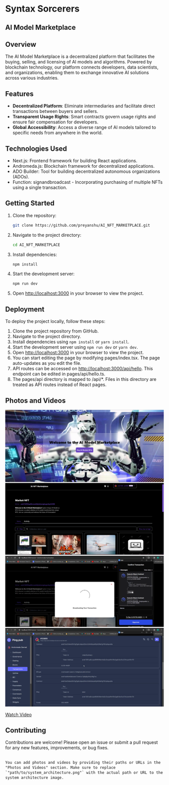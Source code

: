 #  Syntax Sorcerers
## AI Model Marketplace

## Overview

The AI Model Marketplace is a decentralized platform that facilitates the buying, selling, and licensing of AI models and algorithms. Powered by blockchain technology, our platform connects developers, data scientists, and organizations, enabling them to exchange innovative AI solutions across various industries.


## Features

- **Decentralized Platform**: Eliminate intermediaries and facilitate direct transactions between buyers and sellers.
- **Transparent Usage Rights**: Smart contracts govern usage rights and ensure fair compensation for developers.
- **Global Accessibility**: Access a diverse range of AI models tailored to specific needs from anywhere in the world.

## Technologies Used

- Next.js: Frontend framework for building React applications.
- Andromeda.js: Blockchain framework for decentralized applications.
- ADO Builder: Tool for building decentralized autonomous organizations (ADOs).
- Function: signandbroadcast - Incorporating purchasing of multiple NFTs using a single transaction.

## Getting Started

1. Clone the repository:

   ```bash
   git clone https://github.com/preyanshu/AI_NFT_MARKETPLACE.git
   ```

2. Navigate to the project directory:

   ```bash
   cd AI_NFT_MARKETPLACE
   ```

3. Install dependencies:

   ```bash
   npm install
   ```

4. Start the development server:

   ```bash
   npm run dev
   ```

5. Open [http://localhost:3000](http://localhost:3000) in your browser to view the project.

## Deployment

To deploy the project locally, follow these steps:

1. Clone the project repository from GitHub.
2. Navigate to the project directory.
3. Install dependencies using `npm install` or `yarn install`.
4. Start the development server using `npm run dev` or `yarn dev`.
5. Open [http://localhost:3000](http://localhost:3000) in your browser to view the project.
6. You can start editing the page by modifying pages/index.tsx. The page auto-updates as you edit the file.
7. API routes can be accessed on [http://localhost:3000/api/hello](http://localhost:3000/api/hello). This endpoint can be edited in pages/api/hello.ts.
8. The pages/api directory is mapped to /api/*. Files in this directory are treated as API routes instead of React pages.

## Photos and Videos

![Alt text](Static/Page_1.png)
![Alt text](Static/Page_2.png)
![Alt text](Static/Broadcast.png)
![Alt text](Static/MultiTransaction.png)

[Watch Video]([https://example.com/path/to/video.mp4](https://youtu.be/L8ziNo-XWHc?si=dvh60WYHN-8TKJ5q))


## Contributing

Contributions are welcome! Please open an issue or submit a pull request for any new features, improvements, or bug fixes.
```

You can add photos and videos by providing their paths or URLs in the "Photos and Videos" section. Make sure to replace `"path/to/system_architecture.png"` with the actual path or URL to the system architecture image.
